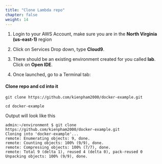 ```yaml
---
title: "Clone Lambda repo"
chapter: false
weight: 14
---
```


1. Login to your AWS Account, make sure you are in the **North Virginia (us-east-1)** region

1. Click on Services Drop down, type **Cloud9**.

1. There should be an existing environment created for you called **lab**. Click on **Open IDE**.

1. Once launched, go to a Terminal tab:

#### Clone repo and cd into it
```
git clone https://github.com/kienpham2000/docker-example.git

cd docker-example

```

Output will look like this
```
admin:~/environment $ git clone https://github.com/kienpham2000/docker-example.git
Cloning into 'docker-example'...
remote: Enumerating objects: 9, done.
remote: Counting objects: 100% (9/9), done.
remote: Compressing objects: 100% (7/7), done.
remote: Total 9 (delta 1), reused 4 (delta 0), pack-reused 0
Unpacking objects: 100% (9/9), done.
```
